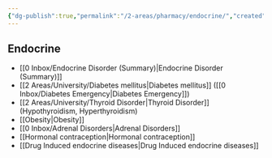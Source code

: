 ```yaml
---
{"dg-publish":true,"permalink":"/2-areas/pharmacy/endocrine/","created":"2024-03-03T12:18:53.522+07:00","updated":"2025-10-06T19:45:38.640+07:00"}
---
```


## Endocrine
- [[0 Inbox/Endocrine Disorder (Summary)\|Endocrine Disorder (Summary)]]
- [[2 Areas/University/Diabetes mellitus\|Diabetes mellitus]] ([[0 Inbox/Diabetes Emergency\|Diabetes Emergency]])
- [[2 Areas/University/Thyroid Disorder\|Thyroid Disorder]] (Hypothyroidism, Hyperthyroidism)
- [[Obesity\|Obesity]]
- [[0 Inbox/Adrenal Disorders\|Adrenal Disorders]]
- [[Hormonal contraception\|Hormonal contraception]]
- [[Drug Induced endocrine diseases\|Drug Induced endocrine diseases]]